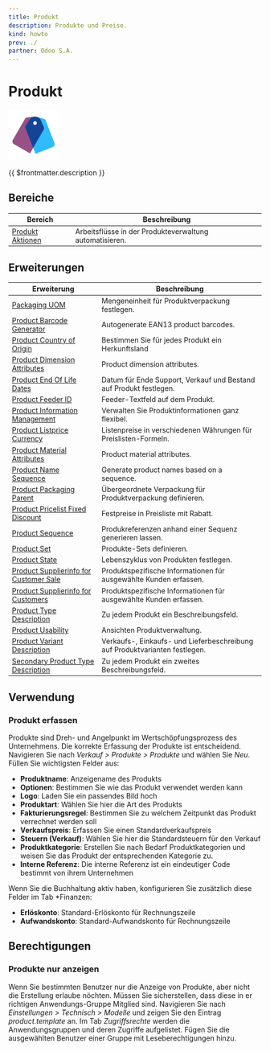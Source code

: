 ```yaml
---
title: Produkt
description: Produkte und Preise.
kind: howto
prev: ./
partner: Odoo S.A.
---
```


# Produkt

![](attachments/icons_odoo_product.png)

{{ $frontmatter.description }}

## Bereiche

| Bereich                                  | Beschreibung                                            |
| ---------------------------------------- | ------------------------------------------------------- |
| [Produkt Aktionen](Product%20Actions.md) | Arbeitsflüsse in der Produkteverwaltung automatisieren. |

## Erweiterungen

| Erweiterung                                                                                 | Beschreibung                                                                |
| ------------------------------------------------------------------------------------------- | --------------------------------------------------------------------------- |
| [Packaging UOM](Packaging%20UOM.md)                                                         | Mengeneinheit für Produktverpackung festlegen.                              |
| [Product Barcode Generator](Product%20Barcode%20Generator.md)                               | Autogenerate EAN13 product barcodes.                                        |
| [Product Country of Origin](Product%20Country%20of%20Origin.md)                             | Bestimmen Sie für jedes Produkt ein Herkunftsland                           |
| [Product Dimension Attributes](Product%20Dimension%20Attributes.md)                         | Product dimension attributes.                                               |
| [Product End Of Life Dates](Product%20End%20Of%20Life%20Dates.md)                           | Datum für Ende Support, Verkauf und Bestand auf Produkt festlegen.          |
| [Product Feeder ID](Product%20Feeder%20ID.md)                                               | Feeder-Textfeld auf dem Produkt.                                            |
| [Product Information Management](Product%20Information%20Management.md)                     | Verwalten Sie Produktinformationen ganz flexibel.                           |
| [Product Listprice Currency](Product%20Listprice%20Currency.md)                             | Listenpreise in verschiedenen Währungen für Preislisten-Formeln.            |
| [Product Material Attributes](Product%20Material%20Attributes.md)                           | Product material attributes.                                                |
| [Product Name Sequence](Product%20Name%20Sequence.md)                                       | Generate product names based on a sequence.                                 |
| [Product Packaging Parent](Product%20Packaging%20Parent.md)                                 | Übergeordnete Verpackung für Produktverpackung definieren.                  |
| [Product Pricelist Fixed Discount](Product%20Pricelist%20Fixed%20Discount.md)               | Festpreise in Preisliste mit Rabatt.                                        |
| [Product Sequence](Product%20Sequence.md)                                                   | Produkreferenzen anhand einer Sequenz generieren lassen.                    |
| [Product Set](Product%20Set.md)                                                             | Produkte-Sets definieren.                                                   |
| [Product State](Product%20State.md)                                                         | Lebenszyklus von Produkten festlegen.                                       |
| [Product Supplierinfo for Customer Sale](Product%20Supplierinfo%20for%20Customer%20Sale.md) | Produktspezifische Informationen für ausgewählte Kunden erfassen.           |
| [Product Supplierinfo for Customers](Product%20Supplierinfo%20for%20Customers.md)           | Produktspezifische Informationen für ausgewählte Kunden erfassen.           |
| [Product Type Description](Product%20Type%20Description.md)                                 | Zu jedem Produkt ein Beschreibungsfeld.                                     |
| [Product Usability](Product%20Usability.md)                                                 | Ansichten Produktverwaltung.                                                |
| [Product Variant Description](Product%20Variant%20Description.md)                           | Verkaufs-, Einkaufs- und Lieferbeschreibung auf Produktvarianten festlegen. |
| [Secondary Product Type Description](Secondary%20Product%20Type%20Description.md)           | Zu jedem Produkt ein zweites Beschreibungsfeld.                             |

## Verwendung

### Produkt erfassen

Produkte sind Dreh- und Angelpunkt im Wertschöpfungsprozess des Unternehmens. Die korrekte Erfassung der Produkte ist entscheidend. Navigieren Sie nach _Verkauf > Produkte > Produkte_ und wählen Sie _Neu_. Füllen Sie wichtigsten Felder aus:

- **Produktname**: Anzeigename des Produkts
- **Optionen**: Bestimmen Sie wie das Produkt verwendet werden kann
- **Logo**: Laden Sie ein passendes Bild hoch
- **Produktart**: Wählen Sie hier die Art des Produkts
- **Fakturierungsregel**: Bestimmen Sie zu welchem Zeitpunkt das Produkt verrechnet werden soll
- **Verkaufspreis**: Erfassen Sie einen Standardverkaufspreis
- **Steuern (Verkauf)**: Wählen Sie hier die Standardsteuern für den Verkauf
- **Produktkategorie**: Erstellen Sie nach Bedarf Produktkategorien und weisen Sie das Produkt der entsprechenden Kategorie zu.
- **Interne Referenz**: Die interne Referenz ist ein eindeutiger Code bestimmt von ihrem Unternehmen

Wenn Sie die Buchhaltung aktiv haben, konfigurieren Sie zusätzlich diese Felder im Tab \*Finanzen:

- **Erlöskonto**: Standard-Erlöskonto für Rechnungszeile
- **Aufwandskonto**: Standard-Aufwandskonto für Rechnungszeile

## Berechtigungen

### Produkte nur anzeigen

Wenn Sie bestimmten Benutzer nur die Anzeige von Produkte, aber nicht die Erstellung erlaube nöchten. Müssen Sie sicherstellen, dass diese in er richtigen Anwendungs-Gruppe Mitglied sind. Navigieren Sie nach _Einstellungen > Technisch > Modelle_ und zeigen Sie den Eintrag _product.template_ an. Im Tab _Zugriffsrechte_ werden die Anwendungsgruppen und deren Zugriffe aufgelistet. Fügen Sie die ausgewählten Benutzer einer Gruppe mit Leseberechtigungen hinzu.
